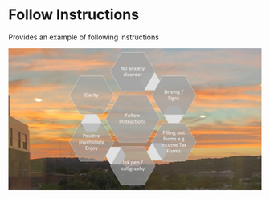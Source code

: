 # Follow Instructions

Provides an example of following instructions 

![imaged](FollowInstructions.jpg)
